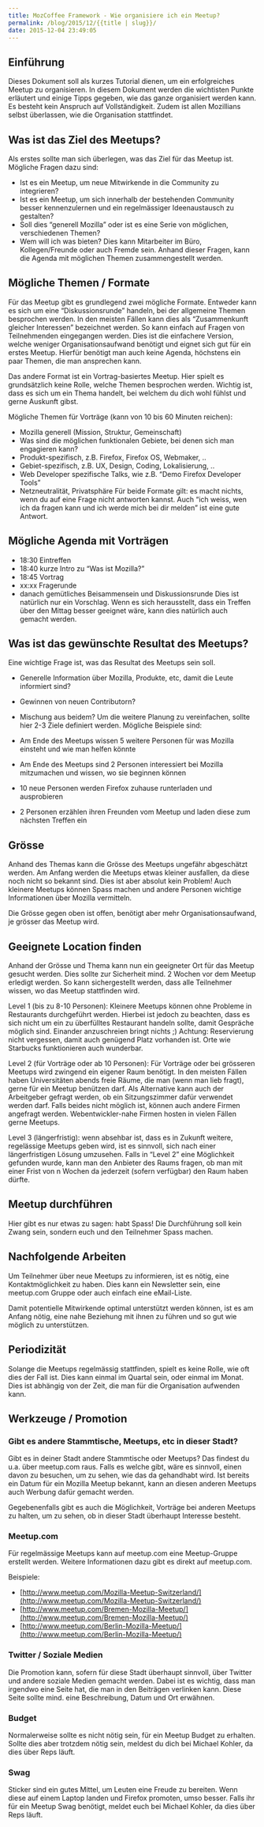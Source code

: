 ```yaml
---
title: MozCoffee Framework - Wie organisiere ich ein Meetup?
permalink: /blog/2015/12/{{title | slug}}/
date: 2015-12-04 23:49:05
---
```


## Einführung

Dieses Dokument soll als kurzes Tutorial dienen, um ein erfolgreiches Meetup zu organisieren. In diesem Dokument werden die wichtisten Punkte erläutert und einige Tipps gegeben, wie das ganze organisiert werden kann. Es besteht kein Anspruch auf Vollständigkeit. Zudem ist allen Mozillians selbst überlassen, wie die Organisation stattfindet.

## Was ist das Ziel des Meetups?

Als erstes sollte man sich überlegen, was das Ziel für das Meetup ist. Mögliche Fragen dazu sind:

*   Ist es ein Meetup, um neue Mitwirkende in die Community zu integrieren?
*   Ist es ein Meetup, um sich innerhalb der bestehenden Community besser kennenzulernen und ein regelmässiger Ideenaustausch zu gestalten?
*   Soll dies “generell Mozilla” oder ist es eine Serie von möglichen, verschiedenen Themen?
*   Wem will ich was bieten? Dies kann Mitarbeiter im Büro, Kollegen/Freunde oder auch Fremde sein.
Anhand dieser Fragen, kann die Agenda mit möglichen Themen zusammengestellt werden.

## Mögliche Themen / Formate

Für das Meetup gibt es grundlegend zwei mögliche Formate. Entweder kann es sich um eine “Diskussionsrunde” handeln, bei der allgemeine Themen besprochen werden. In den meisten Fällen kann dies als “Zusammenkunft gleicher Interessen” bezeichnet werden. So kann einfach auf Fragen von Teilnehmenden eingegangen werden. Dies ist die einfachere Version, welche weniger Organisationsaufwand benötigt und eignet sich gut für ein erstes Meetup. Hierfür benötigt man auch keine Agenda, höchstens ein paar Themen, die man ansprechen kann.

Das andere Format ist ein Vortrag-basiertes Meetup. Hier spielt es grundsätzlich keine Rolle, welche Themen besprochen werden. Wichtig ist, dass es sich um ein Thema handelt, bei welchem du dich wohl fühlst und gerne Auskunft gibst.

Mögliche Themen für Vorträge (kann von 10 bis 60 Minuten reichen):

*   Mozilla generell (Mission, Struktur, Gemeinschaft)
*   Was sind die möglichen funktionalen Gebiete, bei denen sich man engagieren kann?
*   Produkt-spezifisch, z.B. Firefox, Firefox OS, Webmaker, ..
*   Gebiet-spezifisch, z.B. UX, Design, Coding, Lokalisierung, ..
*   Web Developer spezifische Talks, wie z.B. “Demo Firefox Developer Tools”
*   Netzneutralität, Privatsphäre
Für beide Formate gilt: es macht nichts, wenn du auf eine Frage nicht antworten kannst. Auch “ich weiss, wen ich da fragen kann und ich werde mich bei dir melden” ist eine gute Antwort.

## Mögliche Agenda mit Vorträgen

*   18:30 Eintreffen
*   18:40 kurze Intro zu “Was ist Mozilla?”
*   18:45 Vortrag
*   xx:xx Fragerunde
*   danach gemütliches Beisammensein und Diskussionsrunde
Dies ist natürlich nur ein Vorschlag. Wenn es sich herausstellt, dass ein Treffen über den Mittag besser geeignet wäre, kann dies natürlich auch gemacht werden.

## Was ist das gewünschte Resultat des Meetups?

Eine wichtige Frage ist, was das Resultat des Meetups sein soll.

*   Generelle Information über Mozilla, Produkte, etc, damit die Leute informiert sind?
*   Gewinnen von neuen Contributorn?
*   Mischung aus beidem?
Um die weitere Planung zu vereinfachen, sollte hier 2-3 Ziele definiert werden. Mögliche Beispiele sind:

*   Am Ende des Meetups wissen 5 weitere Personen für was Mozilla einsteht und wie man helfen könnte
*   Am Ende des Meetups sind 2 Personen interessiert bei Mozilla mitzumachen und wissen, wo sie beginnen können
*   10 neue Personen werden Firefox zuhause runterladen und ausprobieren
*   2 Personen erzählen ihren Freunden vom Meetup und laden diese zum nächsten Treffen ein

## Grösse

Anhand des Themas kann die Grösse des Meetups ungefähr abgeschätzt werden. Am Anfang werden die Meetups etwas kleiner ausfallen, da diese noch nicht so bekannt sind. Dies ist aber absolut kein Problem! Auch kleinere Meetups können Spass machen und andere Personen wichtige Informationen über Mozilla vermitteln.

Die Grösse gegen oben ist offen, benötigt aber mehr Organisationsaufwand, je grösser das Meetup wird.

## Geeignete Location finden

Anhand der Grösse und Thema kann nun ein geeigneter Ort für das Meetup gesucht werden. Dies sollte zur Sicherheit mind. 2 Wochen vor dem Meetup erledigt werden. So kann sichergestellt werden, dass alle Teilnehmer wissen, wo das Meetup stattfinden wird.

Level 1 (bis zu 8-10 Personen): Kleinere Meetups können ohne Probleme in Restaurants durchgeführt werden. Hierbei ist jedoch zu beachten, dass es sich nicht um ein zu überfülltes Restaurant handeln sollte, damit Gespräche möglich sind. Einander anzuschreien bringt nichts ;) Achtung: Reservierung nicht vergessen, damit auch genügend Platz vorhanden ist. Orte wie Starbucks funktionieren auch wunderbar.

Level 2 (für Vorträge oder ab 10 Personen): Für Vorträge oder bei grösseren Meetups wird zwingend ein eigener Raum benötigt. In den meisten Fällen haben Universitäten abends freie Räume, die man (wenn man lieb fragt), gerne für ein Meetup benützen darf. Als Alternative kann auch der Arbeitgeber gefragt werden, ob ein Sitzungszimmer dafür verwendet werden darf. Falls beides nicht möglich ist, können auch andere Firmen angefragt werden. Webentwickler-nahe Firmen hosten in vielen Fällen gerne Meetups.

Level 3 (längerfristig): wenn absehbar ist, dass es in Zukunft weitere, regelässige Meetups geben wird, ist es sinnvoll, sich nach einer längerfristigen Lösung umzusehen. Falls in “Level 2” eine Möglichkeit gefunden wurde, kann man den Anbieter des Raums fragen, ob man mit einer Frist von n Wochen da jederzeit (sofern verfügbar) den Raum haben dürfte.

## Meetup durchführen

Hier gibt es nur etwas zu sagen: habt Spass! Die Durchführung soll kein Zwang sein, sondern euch und den Teilnehmer Spass machen.

## Nachfolgende Arbeiten

Um Teilnehmer über neue Meetups zu informieren, ist es nötig, eine Kontaktmöglichkeit zu haben. Dies kann ein Newsletter sein, eine meetup.com Gruppe oder auch einfach eine eMail-Liste.

Damit potentielle Mitwirkende optimal unterstützt werden können, ist es am Anfang nötig, eine nahe Beziehung mit ihnen zu führen und so gut wie möglich zu unterstützen.

## Periodizität

Solange die Meetups regelmässig stattfinden, spielt es keine Rolle, wie oft dies der Fall ist. Dies kann einmal im Quartal sein, oder einmal im Monat. Dies ist abhängig von der Zeit, die man für die Organisation aufwenden kann.

## Werkzeuge / Promotion

### Gibt es andere Stammtische, Meetups, etc in dieser Stadt?

Gibt es in deiner Stadt andere Stammtische oder Meetups? Das findest du u.a. über meetup.com raus. Falls es welche gibt, wäre es sinnvoll, einen davon zu besuchen, um zu sehen, wie das da gehandhabt wird. Ist bereits ein Datum für ein Mozilla Meetup bekannt, kann an diesen anderen Meetups auch Werbung dafür gemacht werden.

Gegebenenfalls gibt es auch die Möglichkeit, Vorträge bei anderen Meetups zu halten, um zu sehen, ob in dieser Stadt überhaupt Interesse besteht.

### Meetup.com

Für regelmässige Meetups kann auf meetup.com eine Meetup-Gruppe erstellt werden. Weitere Informationen dazu gibt es direkt auf meetup.com.

Beispiele:

*   [http://www.meetup.com/Mozilla-Meetup-Switzerland/](http://www.meetup.com/Mozilla-Meetup-Switzerland/)
*   [http://www.meetup.com/Bremen-Mozilla-Meetup/](http://www.meetup.com/Bremen-Mozilla-Meetup/)
*   [http://www.meetup.com/Berlin-Mozilla-Meetup/](http://www.meetup.com/Berlin-Mozilla-Meetup/)

### Twitter / Soziale Medien

Die Promotion kann, sofern für diese Stadt überhaupt sinnvoll, über Twitter und andere soziale Medien gemacht werden. Dabei ist es wichtig, dass man irgendwo eine Seite hat, die man in den Beiträgen verlinken kann. Diese Seite sollte mind. eine Beschreibung, Datum und Ort erwähnen.

### Budget

Normalerweise sollte es nicht nötig sein, für ein Meetup Budget zu erhalten. Sollte dies aber trotzdem nötig sein, meldest du dich bei Michael Kohler, da dies über Reps läuft.

### Swag

Sticker sind ein gutes Mittel, um Leuten eine Freude zu bereiten. Wenn diese auf einem Laptop landen und Firefox promoten, umso besser. Falls ihr für ein Meetup Swag benötigt, meldet euch bei Michael Kohler, da dies über Reps läuft.
